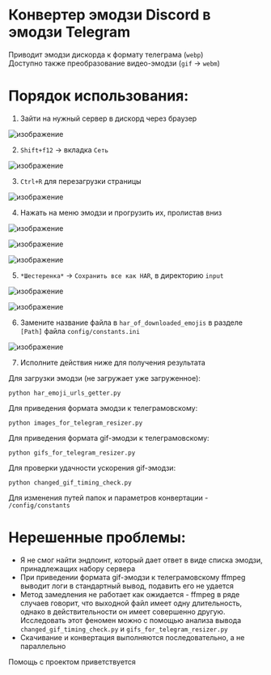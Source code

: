# Конвертер эмодзи Discord в эмодзи Telegram
Приводит эмодзи дискорда к формату телеграма (`webp`)  
Доступно также преобразование видео-эмодзи (`gif` -> `webm`)

# Порядок использования:

1. Зайти на нужный сервер в дискорд через браузер

![изображение](https://github.com/GreatMimperator/Discord-moment/assets/93261336/5a37f187-8789-4dfb-af3c-add37c888129)

2. `Shift+f12` -> вкладка `Сеть`

![изображение](https://github.com/GreatMimperator/Discord-moment/assets/93261336/80df898b-9f4c-4dfd-8098-2e44d70a9eaf)

3. `Ctrl+R` для перезагрузки страницы

![изображение](https://github.com/GreatMimperator/Discord-moment/assets/93261336/2ec86f47-57ce-41c1-9790-c8278faaaacd)

4. Нажать на меню эмодзи и прогрузить их, пролистав вниз

![изображение](https://github.com/GreatMimperator/Discord-moment/assets/93261336/8ed12566-1ff2-4498-9314-79f4074fc112)

![изображение](https://github.com/GreatMimperator/Discord-moment/assets/93261336/abf772c9-6d47-4860-a575-8ab276902552)

![изображение](https://github.com/GreatMimperator/Discord-moment/assets/93261336/2897e52b-c89d-41cc-a593-bde7ddf40775)

5. `*Шестеренка*` -> `Сохранить все как HAR`, в директорию `input`

![изображение](https://github.com/GreatMimperator/Discord-moment/assets/93261336/75b28dba-3e0a-4f69-a12f-a8d01e53f518)

![изображение](https://github.com/GreatMimperator/Discord-moment/assets/93261336/6ef3344e-ef97-4c7a-a9f4-183d2931ddd3)

6. Замените название файла в `har_of_downloaded_emojis` в разделе `[Path]` файла `config/constants.ini`

![изображение](https://github.com/GreatMimperator/Discord-moment/assets/93261336/2513cf17-cbd3-4fa4-af87-658e3b64e007)

7. Исполните действия ниже для получения результата


Для загрузки эмодзи (не загружает уже загруженное): 
```shell
python har_emoji_urls_getter.py
```

Для приведения формата эмодзи к телеграмовскому:
```shell
python images_for_telegram_resizer.py
```

Для приведения формата gif-эмодзи к телеграмовскому:
```shell
python gifs_for_telegram_resizer.py
```

Для проверки удачности ускорения gif-эмодзи:
```shell
python changed_gif_timing_check.py
```

Для изменения путей папок и параметров конвертации - `/config/constants`

# Нерешенные проблемы:
- Я не смог найти эндпоинт, который дает ответ в виде списка эмодзи, принадлежащих набору сервера
- При приведении формата gif-эмодзи к телеграмовскому ffmpeg выводит логи в стандартный вывод, подавить его не удается
- Метод замедления не работает как ожидается - ffmpeg в ряде случаев говорит, что выходной файл имеет одну длительность, однако в действительности он имеет совершенно другую. Исследовать этот феномен можно с помощью анализа вывода `changed_gif_timing_check.py` и `gifs_for_telegram_resizer.py`
- Скачивание и конвертация выполняются последовательно, а не параллельно

Помощь с проектом приветствуется
